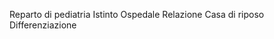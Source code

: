 Reparto di pediatria Istinto
Ospedale Relazione
Casa di riposo Differenziazione



  

<!--stackedit_data:
eyJoaXN0b3J5IjpbLTEzNjI3NTA1NDhdfQ==
-->